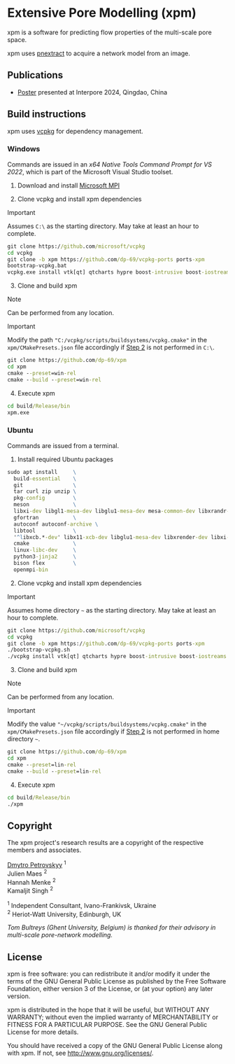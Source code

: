 # Extensive Pore Modelling (xpm)

xpm is a software for predicting flow properties of the multi-scale pore space.

xpm uses [pnextract](https://github.com/ImperialCollegeLondon/pnextract) to acquire a network model from an image.

## Publications

- [Poster](https://doi.org/10.6084/m9.figshare.25902862.v1) presented at Interpore 2024, Qingdao, China

## Build instructions

xpm uses [vcpkg](https://vcpkg.io/) for dependency management.

<!--
> [!NOTE]
> The decimal separator in your system (see region or locale settings) must be a period (.) and not a comma (,). This issue is typical of Cyrillic-based Windows or Ubuntu operating systems.
-->

### Windows

Commands are issued in an *x64 Native Tools Command Prompt for VS 2022*, which is part of the Microsoft Visual Studio toolset.

1. Download and install [Microsoft MPI](https://www.microsoft.com/en-us/download/details.aspx?id=57467)

2. <a id="W2"></a> Clone vcpkg and install xpm dependencies

> [!IMPORTANT]
> Assumes `C:\` as the starting directory. May take at least an hour to complete.

```cmd
git clone https://github.com/microsoft/vcpkg
cd vcpkg
git clone -b xpm https://github.com/dp-69/vcpkg-ports ports-xpm
bootstrap-vcpkg.bat
vcpkg.exe install vtk[qt] qtcharts hypre boost-intrusive boost-iostreams boost-graph fmt argh --overlay-ports=ports-xpm --clean-after-build
```

3. <a id="W3"></a> Clone and build xpm

> [!NOTE]
> Can be performed from any location.<br/>

> [!IMPORTANT]
> Modify the path `"C:/vcpkg/scripts/buildsystems/vcpkg.cmake"` in the `xpm/CMakePresets.json` file accordingly if [Step 2](#W2) is not performed in `C:\`.

```cmd
git clone https://github.com/dp-69/xpm
cd xpm
cmake --preset=win-rel
cmake --build --preset=win-rel
```

4. Execute xpm
```cmd
cd build/Release/bin
xpm.exe
```

### Ubuntu

Commands are issued from a terminal.

1. Install required Ubuntu packages
```cmd
sudo apt install     \
  build-essential    \
  git                \
  tar curl zip unzip \
  pkg-config         \
  meson              \
  libxi-dev libgl1-mesa-dev libglu1-mesa-dev mesa-common-dev libxrandr-dev libxxf86vm-dev \
  gfortran           \
  autoconf autoconf-archive \
  libtool            \
  '^libxcb.*-dev' libx11-xcb-dev libglu1-mesa-dev libxrender-dev libxi-dev libxkbcommon-dev libxkbcommon-x11-dev \
  cmake              \
  linux-libc-dev     \
  python3-jinja2     \
  bison flex         \
  openmpi-bin        
```

2. <a id="U2"></a> Clone vcpkg and install xpm dependencies

> [!IMPORTANT]
> Assumes home directory `~` as the starting directory. May take at least an hour to complete.

```cmd
git clone https://github.com/microsoft/vcpkg
cd vcpkg
git clone -b xpm https://github.com/dp-69/vcpkg-ports ports-xpm
./bootstrap-vcpkg.sh
./vcpkg install vtk[qt] qtcharts hypre boost-intrusive boost-iostreams boost-graph fmt argh --overlay-ports=ports-xpm --clean-after-build
```

3. <a id="U3"></a> Clone and build xpm

> [!NOTE]
> Can be performed from any location.<br/>

> [!IMPORTANT]
> Modify the value `"~/vcpkg/scripts/buildsystems/vcpkg.cmake"` in the `xpm/CMakePresets.json` file accordingly if [Step 2](#U2) is not performed in home directory `~`.

```cmd
git clone https://github.com/dp-69/xpm
cd xpm
cmake --preset=lin-rel
cmake --build --preset=lin-rel
```

4. Execute xpm
```cmd
cd build/Release/bin
./xpm
```

## Copyright

The xpm project's research results are a copyright of the respective members and associates.

[Dmytro Petrovskyy](https://www.linkedin.com/in/dmytro-petrovskyy/) <sup>1</sup><br/>
Julien Maes <sup>2</sup><br/>
Hannah Menke <sup>2</sup><br/>
Kamaljit Singh <sup>2</sup><br/>

<sup>1</sup> Independent Consultant, Ivano-Frankivsk, Ukraine<br/>
<sup>2</sup> Heriot-Watt University, Edinburgh, UK

*Tom Bultreys (Ghent University, Belgium) is thanked for their advisory in multi-scale pore-network modelling.*

## License

xpm is free software: you can redistribute it and/or modify it under the terms of the GNU General Public License as published by the Free Software Foundation, either version 3 of the License, or (at your option) any later version.

xpm is distributed in the hope that it will be useful, but WITHOUT ANY WARRANTY; without even the implied warranty of MERCHANTABILITY or FITNESS FOR A PARTICULAR PURPOSE. See the GNU General Public License for more details.

You should have received a copy of the GNU General Public License along with xpm. If not, see <http://www.gnu.org/licenses/>.